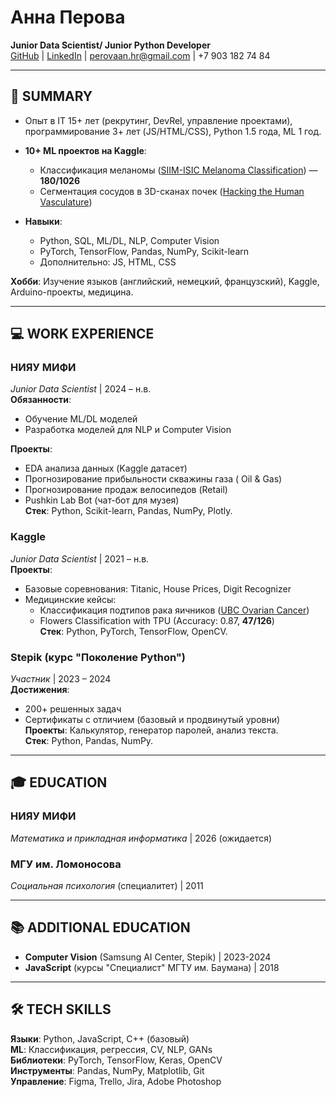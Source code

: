 # Анна Перова  
**Junior Data Scientist/ Junior Python Developer**  
[GitHub](https://github.com/) | [LinkedIn](https://linkedin.com/) | perovaan.hr@gmail.com | +7 903 182 74 84  

---

## 📌 SUMMARY
- Опыт в IT 15+ лет (рекрутинг, DevRel, управление проектами), программирование 3+ лет (JS/HTML/CSS), Python 1.5 года, ML 1 год.
- **10+ ML проектов на Kaggle**:  
  - Классификация меланомы ([SIIM-ISIC Melanoma Classification](https://www.kaggle.com/competitions/siim-isic-melanoma-classification)) — **180/1026**  
  - Сегментация сосудов в 3D-сканах почек ([Hacking the Human Vasculature](https://www.kaggle.com/competitions/hacking-the-human-vasculature))  
 
- **Навыки**:  
  - Python, SQL, ML/DL, NLP, Computer Vision  
  - PyTorch, TensorFlow, Pandas, NumPy, Scikit-learn  
  - Дополнительно: JS, HTML, CSS  

**Хобби**: Изучение языков (английский, немецкий, французский), Kaggle, Arduino-проекты, медицина.

---

## 💻 WORK EXPERIENCE

### **НИЯУ МИФИ**  
*Junior Data Scientist* | 2024 – н.в.  
**Обязанности**:  
- Обучение ML/DL моделей  
- Разработка моделей для NLP и Computer Vision  

**Проекты**:  
- EDA анализа данных (Kaggle датасет)
- Прогнозирование прибыльности скважины газа ( Oil & Gas)
- Прогнозирование продаж велосипедов (Retail) 
- Pushkin Lab Bot (чат-бот для музея)  
**Стек**: Python, Scikit-learn, Pandas, NumPy, Plotly.

### **Kaggle**  
*Junior Data Scientist* | 2021 – н.в.  
**Проекты**:  
- Базовые соревнования: Titanic, House Prices, Digit Recognizer  
- Медицинские кейсы:  
  - Классификация подтипов рака яичников ([UBC Ovarian Cancer](https://www.kaggle.com/competitions/UBC-OCEAN))  
  - Flowers Classification with TPU (Accuracy: 0.87, **47/126**)  
**Стек**: Python, PyTorch, TensorFlow, OpenCV.

### **Stepik (курс "Поколение Python")**  
*Участник* | 2023 – 2024  
**Достижения**:  
- 200+ решенных задач  
- Сертификаты с отличием (базовый и продвинутый уровни)  
**Проекты**: Калькулятор, генератор паролей, анализ текста.  
**Стек**: Python, Pandas, NumPy.

---

## 🎓 EDUCATION  
### **НИЯУ МИФИ**  
*Математика и прикладная информатика* | 2026 (ожидается)  

### **МГУ им. Ломоносова**  
*Социальная психология* (специалитет) | 2011  

---

## 📚 ADDITIONAL EDUCATION  
- **Computer Vision** (Samsung AI Center, Stepik) | 2023-2024  
- **JavaScript** (курсы "Специалист" МГТУ им. Баумана) | 2018  

---

## 🛠️ TECH SKILLS  
**Языки**: Python, JavaScript, C++ (базовый)  
**ML**: Классификация, регрессия, CV, NLP, GANs  
**Библиотеки**: PyTorch, TensorFlow, Keras, OpenCV  
**Инструменты**: Pandas, NumPy, Matplotlib, Git  
**Управление**: Figma, Trello, Jira, Adobe Photoshop  
